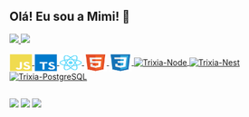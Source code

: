 ## Olá! Eu sou a Mimi! 💙
<div align="left">
  <a href="https://github.com/alreadymimi">
  <img height="180em" src="https://github-readme-stats.vercel.app/api?username=alreadymimi&show_icons=true&theme=blue-green&include_all_commits=true&count_private=true"/>
  <img height="180em" src="https://github-readme-stats.vercel.app/api/top-langs/?username=alreadymimi&layout=compact&langs_count=7&theme=blue-green"/>
</div>
<!-- ICONES DAS TECHS QUE TRABALHO/ESTUDO -->
<div style="display: inline_block"><br>
  <img align="center" alt="Trixia-Js" height="30" width="40" src="https://raw.githubusercontent.com/devicons/devicon/master/icons/javascript/javascript-plain.svg">
  <img align="center" alt="Trixia-Ts" height="30" width="40" src="https://raw.githubusercontent.com/devicons/devicon/master/icons/typescript/typescript-plain.svg">
  <img align="center" alt="Trixia-React" height="30" width="40" src="https://raw.githubusercontent.com/devicons/devicon/master/icons/react/react-original.svg">
  <img align="center" alt="Trixia-HTML" height="30" width="40" src="https://raw.githubusercontent.com/devicons/devicon/master/icons/html5/html5-original.svg">
  <img align="center" alt="Trixia-CSS" height="30" width="40" src="https://raw.githubusercontent.com/devicons/devicon/master/icons/css3/css3-original.svg">
  <img align="center" alt="Trixia-Node" height="30" width="40" src="https://cdn.jsdelivr.net/gh/devicons/devicon/icons/nodejs/nodejs-original.svg" />
  <img align="center" alt="Trixia-Nest" height="30" width="40" src="https://cdn.jsdelivr.net/gh/devicons/devicon/icons/nestjs/nestjs-plain.svg" />
  <img align="center" alt="Trixia-PostgreSQL" height="30" width="40" src="https://cdn.jsdelivr.net/gh/devicons/devicon/icons/postgresql/postgresql-original.svg" />
   <!--<img align="right" alt="Trixia-pic" height="150" style="border-radius:50px;" src="https://media.discordapp.net/attachments/639956127056134178/890373478988013628/Publicacoes_Instagram_1_1.png?width=676&height=676"> -->
</div>
  
##
<!-- ICONES DAS REDES SOCIAIS -->
<div>
  <a href="https://br.linkedin.com/in/alreadymimi" target="_blank"><img src="https://img.shields.io/badge/-LinkedIn-%230077B5?style=for-the-badge&logo=linkedin&logoColor=white" target="_blank"></a> 
  <!-- <a href="https://instagram.com/alreadymimi" target="_blank"><img src="https://img.shields.io/badge/-Instagram-%23E4405F?style=for-the-badge&logo=instagram&logoColor=white" target="_blank"></a> -->
  <a href = "mailto:mimikamioka@yahoo.com.br"><img src="https://img.shields.io/badge/Gmail-D14836?style=for-the-badge&logo=gmail&logoColor=white"_blank"></a>
   <a href="https://discord.gg/alreadymimi#0850" target="_blank"><img src="https://img.shields.io/badge/Discord-7289DA?style=for-the-badge&logo=discord&logoColor=white" target="_blank"></a> 
</div>
    
